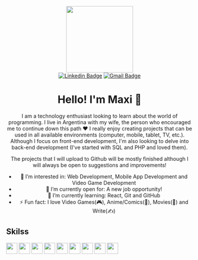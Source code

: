 <main align="center">
<div align="center">
  <img src="https://media.giphy.com/media/v1.Y2lkPTc5MGI3NjExaG8xdzVmYWgyMmo5bXBwcjFva2lleGd1aG15NGJ4YnhxMDNhdmZuMyZlcD12MV9pbnRlcm5hbF9naWZfYnlfaWQmY3Q9cw/PjgW1x7zKnRQdq1k3i/giphy.gif" width="180px" />
  <div align="center">
    <a href="https://www.linkedin.com/in/codepachi"><img src="https://img.shields.io/badge/Linkedin-blue?style=for-the-badge&logo=linkedin" alt="Linkedin Badge"/></a>
    <a href="mailto:mrn.profesional@gmail.com"><img src="https://img.shields.io/badge/Gmail-dcdcdc?style=for-the-badge&logo=gmail" alt="Gmail Badge"/></a>
  </div>
</div>

<h1 align="center">Hello! I'm Maxi 👋</h1>

<div align="center">
<p>I am a technology enthusiast looking to learn about the world of programming. I live in Argentina with my wife, the person who encouraged me to continue down this path ♥
I really enjoy creating projects that can be used in all available environments (computer, mobile, tablet, TV, etc.). Although I focus on front-end development, I'm also looking to delve into back-end development (I've started with SQL and PHP and loved them).</p>
<p>The projects that I will upload to Github will be mostly finished although I will always be open to suggestions and improvements!</p>
</div>

- 👀 I’m interested in: Web Development, Mobile App Development and Video Game Development
- 🔭 I’m currently open for: A new job opportunity!
- 🌱 I’m currently learning: React, Git and GitHub
- ⚡ Fun fact: I love Video Games(🎮), Anime/Comics(👊), Movies(🎥) and Write(✍️)
</main>

<h2>Skilss</h2>

<p>
  <img src="https://cdn.jsdelivr.net/gh/devicons/devicon@latest/icons/html5/html5-original.svg" width="30px" />
  <img src="https://cdn.jsdelivr.net/gh/devicons/devicon@latest/icons/css3/css3-original.svg" width="30px" />
  <img src="https://cdn.jsdelivr.net/gh/devicons/devicon@latest/icons/javascript/javascript-original.svg" width="30px" />
  <img src="https://cdn.jsdelivr.net/gh/devicons/devicon@latest/icons/php/php-original.svg" width="30px" />
  <img src="https://cdn.jsdelivr.net/gh/devicons/devicon@latest/icons/mysql/mysql-original.svg" width="30px" />
  <img src="https://cdn.jsdelivr.net/gh/devicons/devicon@latest/icons/sass/sass-original.svg" width="30px" />
  <img src="https://cdn.jsdelivr.net/gh/devicons/devicon@latest/icons/gulp/gulp-plain.svg" width="30px" />
  <img src="https://cdn.jsdelivr.net/gh/devicons/devicon@latest/icons/git/git-original.svg" width="30px" />
  <img src="https://cdn.jsdelivr.net/gh/devicons/devicon@latest/icons/github/github-original.svg" width="30px" />
</p>
